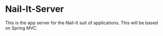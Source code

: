 Nail-It-Server
==============
This is the app server for the Nail-It suit of applications. This will be based on Spring MVC.
